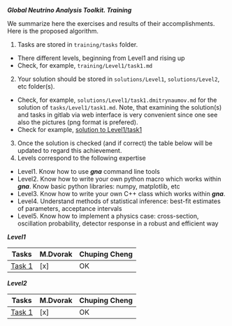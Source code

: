 ***Global Neutrino Analysis Toolkit. Training***

We summarize here the exercises and results of their accomplishments. Here is the proposed algorithm.
1. Tasks are stored in `training/tasks` folder. 
 * There different levels, beginning from Level1 and rising up
 * Check, for example, `training/Level1/task1.md`
2. Your solution should be stored in `solutions/Level1`,  `solutions/Level2`, etc folder(s). 
 * Check, for example, `solutions/Level1/task1.dmitrynaumov.md` for the solution of `tasks/Level1/task1.md`. Note, that examining the solution(s) and tasks in gitlab 
   via web interface is very convenient since one see also the pictures (png format is prefered).
 * Check for example, [solution to Level1/task1](training/solutions/Level1/task1.dmitrynaumov.md)
3. Once the solution is checked (and if correct) the table below will be updated to regard this achievement.
4. Levels correspond to the following expertise
 * Level1. Know how to use ***gna*** command line tools
 * Level2. Know how to write your own python macro which works within ***gna***. Know basic python libraries: numpy, matplotlib, etc
 * Level3. Know how to write your own C++ class which works within ***gna***. 
 * Level4. Understand methods of statistical inference: best-fit estimates of parameters, acceptance intervals
 * Level5. Know how to implement a physics case: cross-section,  oscillation probability, detector response in a robust and efficient way
 
***Level1***

| Tasks | M.Dvorak | Chuping Cheng | 
| ----- | -------- | ------------- | 
| [Task 1](tasks/Level1/task1) | [x]   | OK|

***Level2***

| Tasks | M.Dvorak | Chuping Cheng | 
| ----- | -------- | ------------- | 
| [Task 1](tasks/Level2/task1) | [x]   | OK|


